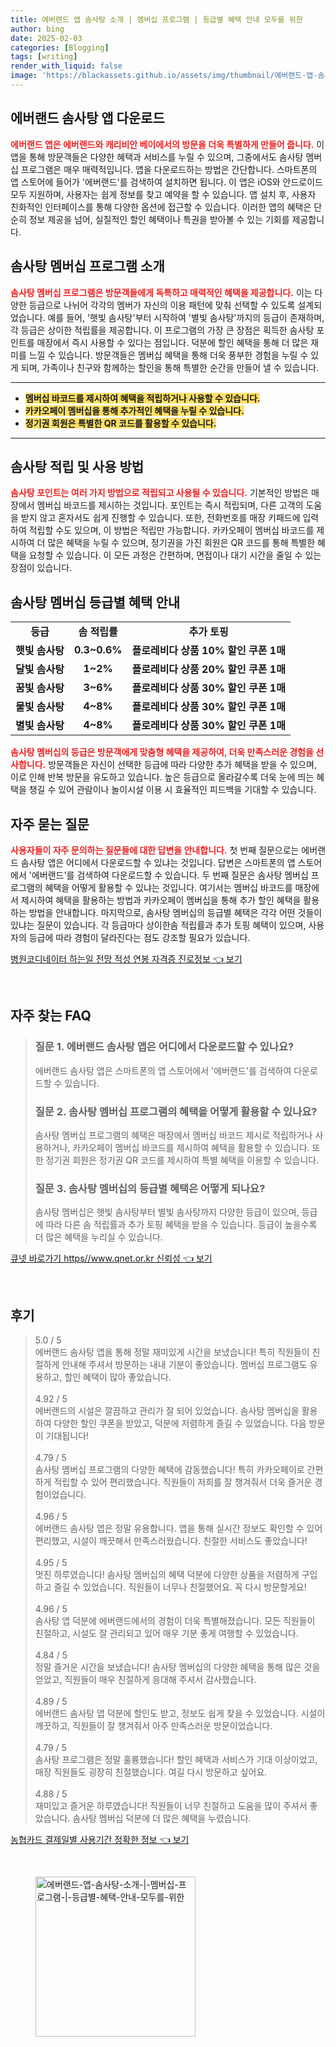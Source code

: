 ```yaml
---
title: 에버랜드 앱 솜사탕 소개 | 멤버십 프로그램 | 등급별 혜택 안내 모두를 위한
author: bing
date: 2025-02-03
categories: [Blogging]
tags: [writing]
render_with_liquid: false
image: 'https://blackassets.github.io/assets/img/thumbnail/에버랜드-앱-솜사탕-소개-|-멤버십-프로그램-|-등급별-혜택-안내-모두를-위한.webp'
---
```



<h2 id='에버랜드_솜사탕_앱_다운로드'>에버랜드 솜사탕 앱 다운로드</h2>

<p><b><span style="color: #ee2323;">에버랜드 앱은 에버랜드와 캐리비안 베이에서의 방문을 더욱 특별하게 만들어 줍니다.</span></b> 이 앱을 통해 방문객들은 다양한 혜택과 서비스를 누릴 수 있으며, 그중에서도 솜사탕 멤버십 프로그램은 매우 매력적입니다. 앱을 다운로드하는 방법은 간단합니다. 스마트폰의 앱 스토어에 들어가 '에버랜드'를 검색하여 설치하면 됩니다. 이 앱은 iOS와 안드로이드 모두 지원하며, 사용자는 쉽게 정보를 찾고 예약을 할 수 있습니다. 앱 설치 후, 사용자 친화적인 인터페이스를 통해 다양한 옵션에 접근할 수 있습니다. 이러한 앱의 혜택은 단순히 정보 제공을 넘어, 실질적인 할인 혜택이나 특권을 받아볼 수 있는 기회를 제공합니다.</p>

<h2 id='솜사탕_멤버십_프로그램_소개'>솜사탕 멤버십 프로그램 소개</h2>

<p><b><span style="color: #ee2323;">솜사탕 멤버십 프로그램은 방문객들에게 독특하고 매력적인 혜택을 제공합니다.</span></b> 이는 다양한 등급으로 나뉘어 각각의 멤버가 자신의 이용 패턴에 맞춰 선택할 수 있도록 설계되었습니다. 예를 들어, '햇빛 솜사탕'부터 시작하여 '별빛 솜사탕'까지의 등급이 존재하며, 각 등급은 상이한 적립률을 제공합니다. 이 프로그램의 가장 큰 장점은 획득한 솜사탕 포인트를 매장에서 즉시 사용할 수 있다는 점입니다. 덕분에 할인 혜택을 통해 더 많은 재미를 느낄 수 있습니다. 방문객들은 멤버십 혜택을 통해 더욱 풍부한 경험을 누릴 수 있게 되며, 가족이나 친구와 함께하는 할인을 통해 특별한 순간을 만들어 낼 수 있습니다.</p>

<hr />

<ul>
    <li><b><span style="background-color: #ffe066;">멤버십 바코드를 제시하여 혜택을 적립하거나 사용할 수 있습니다.</span></b></li>
    <li><b><span style="background-color: #ffe066;">카카오페이 멤버십을 통해 추가적인 혜택을 누릴 수 있습니다.</span></b></li>
    <li><b><span style="background-color: #ffe066;">정기권 회원은 특별한 QR 코드를 활용할 수 있습니다.</span></b></li>
</ul>

<hr />

<h2 id='솜사탕_적립_및_사용_방법'>솜사탕 적립 및 사용 방법</h2>

<p><b><span style="color: #ee2323;">솜사탕 포인트는 여러 가지 방법으로 적립되고 사용될 수 있습니다.</span></b> 기본적인 방법은 매장에서 멤버십 바코드를 제시하는 것입니다. 포인트는 즉시 적립되며, 다른 고객의 도움을 받지 않고 혼자서도 쉽게 진행할 수 있습니다. 또한, 전화번호를 매장 키패드에 입력하여 적립할 수도 있으며, 이 방법은 적립만 가능합니다. 카카오페이 멤버십 바코드를 제시하여 더 많은 혜택을 누릴 수 있으며, 정기권을 가진 회원은 QR 코드를 통해 특별한 혜택을 요청할 수 있습니다. 이 모든 과정은 간편하며, 면접이나 대기 시간을 줄일 수 있는 장점이 있습니다.</p>

<h2 id='솜사탕_멤버십_등급별_혜택_안내'>솜사탕 멤버십 등급별 혜택 안내</h2>

<table>
    <tr>
        <td style="text-align: center; height: 17px;"><b>등급</b></td>
        <td style="text-align: center; height: 17px;"><b>솜 적립률</b></td>
        <td style="text-align: center; height: 17px;"><b>추가 토핑</b></td>
    </tr>
    <tr>
        <td style="text-align: center; height: 17px;"><b>햇빛 솜사탕</b></td>
        <td style="text-align: center; height: 17px;"><b>0.3~0.6%</b></td>
        <td style="text-align: center; height: 17px;"><b>플로레비다 상품 10% 할인 쿠폰 1매</b></td>
    </tr>
    <tr>
        <td style="text-align: center; height: 17px;"><b>달빛 솜사탕</b></td>
        <td style="text-align: center; height: 17px;"><b>1~2%</b></td>
        <td style="text-align: center; height: 17px;"><b>플로레비다 상품 20% 할인 쿠폰 1매</b></td>
    </tr>
    <tr>
        <td style="text-align: center; height: 17px;"><b>꿈빛 솜사탕</b></td>
        <td style="text-align: center; height: 17px;"><b>3~6%</b></td>
        <td style="text-align: center; height: 17px;"><b>플로레비다 상품 30% 할인 쿠폰 1매</b></td>
    </tr>
    <tr>
        <td style="text-align: center; height: 17px;"><b>물빛 솜사탕</b></td>
        <td style="text-align: center; height: 17px;"><b>4~8%</b></td>
        <td style="text-align: center; height: 17px;"><b>플로레비다 상품 30% 할인 쿠폰 1매</b></td>
    </tr>
    <tr>
        <td style="text-align: center; height: 17px;"><b>별빛 솜사탕</b></td>
        <td style="text-align: center; height: 17px;"><b>4~8%</b></td>
        <td style="text-align: center; height: 17px;"><b>플로레비다 상품 30% 할인 쿠폰 1매</b></td>
    </tr>
</table>

<p><b><span style="color: #ee2323;">솜사탕 멤버십의 등급은 방문객에게 맞춤형 혜택을 제공하여, 더욱 만족스러운 경험을 선사합니다.</span></b> 방문객들은 자신이 선택한 등급에 따라 다양한 추가 혜택을 받을 수 있으며, 이로 인해 반복 방문을 유도하고 있습니다. 높은 등급으로 올라갈수록 더욱 눈에 띄는 혜택을 챙길 수 있어 관람이나 놀이시설 이용 시 효율적인 피드백을 기대할 수 있습니다.</p>

<h2 id='자주_묻는_질문'>자주 묻는 질문</h2>

<p><b><span style="color: #ee2323;">사용자들이 자주 문의하는 질문들에 대한 답변을 안내합니다.</span></b> 첫 번째 질문으로는 에버랜드 솜사탕 앱은 어디에서 다운로드할 수 있냐는 것입니다. 답변은 스마트폰의 앱 스토어에서 '에버랜드'를 검색하여 다운로드할 수 있습니다. 두 번째 질문은 솜사탕 멤버십 프로그램의 혜택을 어떻게 활용할 수 있냐는 것입니다. 여기서는 멤버십 바코드를 매장에서 제시하여 혜택을 활용하는 방법과 카카오페이 멤버십을 통해 추가 할인 혜택을 활용하는 방법을 안내합니다. 마지막으로, 솜사탕 멤버십의 등급별 혜택은 각각 어떤 것들이 있냐는 질문이 있습니다. 각 등급마다 상이한솜 적립률과 추가 토핑 혜택이 있으며, 사용자의 등급에 따라 경험이 달라진다는 점도 강조할 필요가 있습니다.</p>


<p><a class="click-button" title="병원코디네이터 하는일 전망 적성 연봉 자격증 진로정보" href="https://blackassets.github.io/posts/%EB%B3%91%EC%9B%90%EC%BD%94%EB%94%94%EB%84%A4%EC%9D%B4%ED%84%B0-%ED%95%98%EB%8A%94%EC%9D%BC-%EC%A0%84%EB%A7%9D-%EC%A0%81%EC%84%B1-%EC%97%B0%EB%B4%89-%EC%9E%90%EA%B2%A9%EC%A6%9D-%EC%A7%84%EB%A1%9C%EC%A0%95%EB%B3%B4/" rel="dofollow">병원코디네이터 하는일 전망 적성 연봉 자격증 진로정보 👈 보기</a></p><br>
<h2 id='자주_찾는_FAQ'>자주 찾는 FAQ</h2>
<div itemscope="" itemtype="https://schema.org/FAQPage"> 
<blockquote> 
<div itemscope="" itemprop="mainEntity" itemtype="https://schema.org/Question"> 
<h3 itemprop="name">질문 1. 에버랜드 솜사탕 앱은 어디에서 다운로드할 수 있나요?</h3> 
<div itemscope="" itemprop="acceptedAnswer" itemtype="https://schema.org/Answer"> 
<span itemprop="text"> 
<p>에버랜드 솜사탕 앱은 스마트폰의 앱 스토어에서 '에버랜드'를 검색하여 다운로드할 수 있습니다.</p> 
</span> 
</div> 
</div> 

<div itemscope="" itemprop="mainEntity" itemtype="https://schema.org/Question"> 
<h3 itemprop="name">질문 2. 솜사탕 멤버십 프로그램의 혜택을 어떻게 활용할 수 있나요?</h3> 
<div itemscope="" itemprop="acceptedAnswer" itemtype="https://schema.org/Answer"> 
<span itemprop="text"> 
<p>솜사탕 멤버십 프로그램의 혜택은 매장에서 멤버십 바코드 제시로 적립하거나 사용하거나, 카카오페이 멤버십 바코드를 제시하여 혜택을 활용할 수 있습니다. 또한 정기권 회원은 정기권 QR 코드를 제시하여 특별 혜택을 이용할 수 있습니다.</p> 
</span> 
</div> 
</div> 

<div itemscope="" itemprop="mainEntity" itemtype="https://schema.org/Question"> 
<h3 itemprop="name">질문 3. 솜사탕 멤버십의 등급별 혜택은 어떻게 되나요?</h3> 
<div itemscope="" itemprop="acceptedAnswer" itemtype="https://schema.org/Answer"> 
<span itemprop="text"> 
<p>솜사탕 멤버십은 햇빛 솜사탕부터 별빛 솜사탕까지 다양한 등급이 있으며, 등급에 따라 다른 솜 적립률과 추가 토핑 혜택을 받을 수 있습니다. 등급이 높을수록 더 많은 혜택을 누리실 수 있습니다.</p> 
</span> 
</div> 
</div> 

</blockquote> 
</div>
<p><a class="click-button" title="큐넷 바로가기 https//www.qnet.or.kr 신뢰성" href="https://blackassets.github.io/posts/%ED%81%90%EB%84%B7-%EB%B0%94%EB%A1%9C%EA%B0%80%EA%B8%B0-httpswww.qnet.or.kr-%EC%8B%A0%EB%A2%B0%EC%84%B1/" rel="dofollow">큐넷 바로가기 https//www.qnet.or.kr 신뢰성 👈 보기</a></p><br>
<h2 id='후기'>후기</h2>
<div itemscope itemtype="https://schema.org/Product">
  <blockquote>
  <div itemprop="review" itemscope itemtype="https://schema.org/Review">
      <div itemprop="reviewRating" itemscope itemtype="https://schema.org/Rating"> <span itemprop="ratingValue">5.0</span> / <span itemprop="bestRating">5</span> </div>
      <span itemprop="reviewBody">에버랜드 솜사탕 앱을 통해 정말 재미있게 시간을 보냈습니다! 특히 직원들이 친절하게 안내해 주셔서 방문하는 내내 기분이 좋았습니다. 멤버십 프로그램도 유용하고, 할인 혜택이 많아 좋았습니다.</span>
  </div>
  <br>
  <div itemprop="review" itemscope itemtype="https://schema.org/Review">
      <div itemprop="reviewRating" itemscope itemtype="https://schema.org/Rating"> <span itemprop="ratingValue">4.92</span> / <span itemprop="bestRating">5</span> </div>
      <span itemprop="reviewBody">에버랜드의 시설은 깔끔하고 관리가 잘 되어 있었습니다. 솜사탕 멤버십을 활용하여 다양한 할인 쿠폰을 받았고, 덕분에 저렴하게 즐길 수 있었습니다. 다음 방문이 기대됩니다!</span>
  </div>
  <br>
  <div itemprop="review" itemscope itemtype="https://schema.org/Review">
      <div itemprop="reviewRating" itemscope itemtype="https://schema.org/Rating"> <span itemprop="ratingValue">4.79</span> / <span itemprop="bestRating">5</span> </div>
      <span itemprop="reviewBody">솜사탕 멤버십 프로그램의 다양한 혜택에 감동했습니다! 특히 카카오페이로 간편하게 적립할 수 있어 편리했습니다. 직원들이 저희를 잘 챙겨줘서 더욱 즐거운 경험이었습니다.</span>
  </div>
  <br>
  <div itemprop="review" itemscope itemtype="https://schema.org/Review">
      <div itemprop="reviewRating" itemscope itemtype="https://schema.org/Rating"> <span itemprop="ratingValue">4.96</span> / <span itemprop="bestRating">5</span> </div>
      <span itemprop="reviewBody">에버랜드 솜사탕 앱은 정말 유용합니다. 앱을 통해 실시간 정보도 확인할 수 있어 편리했고, 시설이 깨끗해서 만족스러웠습니다. 친절한 서비스도 좋았습니다!</span>
  </div>
  <br>
  <div itemprop="review" itemscope itemtype="https://schema.org/Review">
      <div itemprop="reviewRating" itemscope itemtype="https://schema.org/Rating"> <span itemprop="ratingValue">4.95</span> / <span itemprop="bestRating">5</span> </div>
      <span itemprop="reviewBody">멋진 하루였습니다! 솜사탕 멤버십의 혜택 덕분에 다양한 상품을 저렴하게 구입하고 즐길 수 있었습니다. 직원들이 너무나 친절했어요. 꼭 다시 방문할게요!</span>
  </div>
  <br>
  <div itemprop="review" itemscope itemtype="https://schema.org/Review">
      <div itemprop="reviewRating" itemscope itemtype="https://schema.org/Rating"> <span itemprop="ratingValue">4.96</span> / <span itemprop="bestRating">5</span> </div>
      <span itemprop="reviewBody">솜사탕 앱 덕분에 에버랜드에서의 경험이 더욱 특별해졌습니다. 모든 직원들이 친절하고, 시설도 잘 관리되고 있어 매우 기분 좋게 여행할 수 있었습니다.</span>
  </div>
  <br>
  <div itemprop="review" itemscope itemtype="https://schema.org/Review">
      <div itemprop="reviewRating" itemscope itemtype="https://schema.org/Rating"> <span itemprop="ratingValue">4.84</span> / <span itemprop="bestRating">5</span> </div>
      <span itemprop="reviewBody">정말 즐거운 시간을 보냈습니다! 솜사탕 멤버십의 다양한 혜택을 통해 많은 것을 얻었고, 직원들이 매우 친절하게 응대해 주셔서 감사했습니다.</span>
  </div>
  <br>
  <div itemprop="review" itemscope itemtype="https://schema.org/Review">
      <div itemprop="reviewRating" itemscope itemtype="https://schema.org/Rating"> <span itemprop="ratingValue">4.89</span> / <span itemprop="bestRating">5</span> </div>
      <span itemprop="reviewBody">에버랜드 솜사탕 앱 덕분에 할인도 받고, 정보도 쉽게 찾을 수 있었습니다. 시설이 깨끗하고, 직원들이 잘 챙겨줘서 아주 만족스러운 방문이었습니다.</span>
  </div>
  <br>
  <div itemprop="review" itemscope itemtype="https://schema.org/Review">
      <div itemprop="reviewRating" itemscope itemtype="https://schema.org/Rating"> <span itemprop="ratingValue">4.79</span> / <span itemprop="bestRating">5</span> </div>
      <span itemprop="reviewBody">솜사탕 프로그램은 정말 훌륭했습니다! 할인 혜택과 서비스가 기대 이상이었고, 매장 직원들도 굉장히 친절했습니다. 여길 다시 방문하고 싶어요.</span>
  </div>
  <br>
  <div itemprop="review" itemscope itemtype="https://schema.org/Review">
      <div itemprop="reviewRating" itemscope itemtype="https://schema.org/Rating"> <span itemprop="ratingValue">4.88</span> / <span itemprop="bestRating">5</span> </div>
      <span itemprop="reviewBody">재미있고 즐거운 하루였습니다! 직원들이 너무 친절하고 도움을 많이 주셔서 좋았습니다. 솜사탕 멤버십 덕분에 더 많은 혜택을 누렸습니다.</span>
  </div>
  </blockquote>
</div>
<p><a class="click-button" title="농협카드 결제일별 사용기간 정확한 정보" href="https://blackassets.github.io/posts/%EB%86%8D%ED%98%91%EC%B9%B4%EB%93%9C-%EA%B2%B0%EC%A0%9C%EC%9D%BC%EB%B3%84-%EC%82%AC%EC%9A%A9%EA%B8%B0%EA%B0%84-%EC%A0%95%ED%99%95%ED%95%9C-%EC%A0%95%EB%B3%B4/" rel="dofollow">농협카드 결제일별 사용기간 정확한 정보 👈 보기</a></p><br>
<figure class="image"><img src="https://blackassets.github.io/assets/img/thumbnail/에버랜드-앱-솜사탕-소개-|-멤버십-프로그램-|-등급별-혜택-안내-모두를-위한.webp" alt="에버랜드-앱-솜사탕-소개-|-멤버십-프로그램-|-등급별-혜택-안내-모두를-위한" width="256" height="256"></figure>